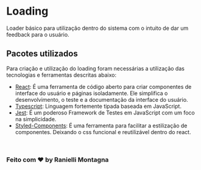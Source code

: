 # Loading

Loader básico para utilização dentro do sistema com o intuito de dar um feedback para o usuário.

## Pacotes utilizados

Para criação e utilização do loading foram necessárias a utilização das tecnologias e ferramentas descritas abaixo:

- [React](https://pt-br.reactjs.org/): É uma ferramenta de código aberto para criar componentes de interface do usuário e páginas isoladamente. Ele simplifica o desenvolvimento, o teste e a documentação da interface do usuário.
- [Typescript](https://www.typescriptlang.org/): Linguagem fortemente tipada baseada em JavaScript.
- [Jest](https://jestjs.io/pt-BR/): É um poderoso Framework de Testes em JavaScript com um foco na simplicidade.
- [Styled-Components](https://styled-components.com/): É uma ferramenta para facilitar a estilização de componentes. Deixando o css funcional e reutilizável dentro do react.

<br />

### Feito com ❤ by Ranielli Montagna
